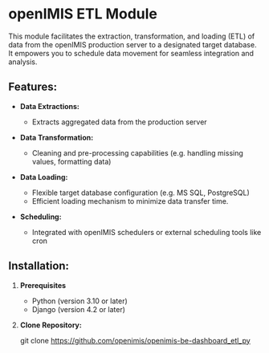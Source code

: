 # openIMIS ETL Module

This module facilitates the extraction, transformation, and loading (ETL) of data from the openIMIS production server to a designated target database. It empowers you to schedule data movement for seamless integration and analysis.

## Features:

- **Data Extractions:**

  - Extracts aggregated data from the production server

- **Data Transformation:**

  - Cleaning and pre-processing capabilities (e.g. handling missing values, formatting data)

- **Data Loading:**

  - Flexible target database configuration (e.g. MS SQL, PostgreSQL)
  - Efficient loading mechanism to minimize data transfer time.

- **Scheduling:**
  - Integrated with openIMIS schedulers or external scheduling tools like cron

## Installation:

1.  **Prerequisites**

    - Python (version 3.10 or later)
    - Django (version 4.2 or later)

2.  **Clone Repository:**

    git clone https://github.com/openimis/openimis-be-dashboard_etl_py
